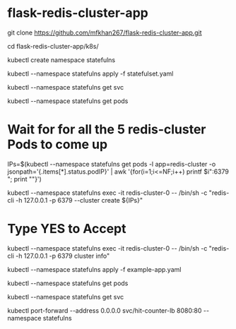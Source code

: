 # flask-redis-cluster-app

 git clone https://github.com/mfkhan267/flask-redis-cluster-app.git
 
 cd flask-redis-cluster-app/k8s/
 
kubectl create namespace statefulns
 
kubectl --namespace statefulns apply -f statefulset.yaml
 
kubectl --namespace statefulns get svc
 
kubectl --namespace statefulns get pods 

# Wait for for all the 5 redis-cluster Pods to come up
 
IPs=$(kubectl --namespace statefulns get pods -l app=redis-cluster -o jsonpath='{.items[*].status.podIP}' | awk '{for(i=1;i<=NF;i++) printf $i":6379 "; print ""}')
 
kubectl --namespace statefulns exec -it redis-cluster-0  -- /bin/sh -c "redis-cli -h 127.0.0.1 -p 6379 --cluster create ${IPs}"

# Type YES to Accept
 
kubectl --namespace statefulns exec -it redis-cluster-0  -- /bin/sh -c "redis-cli -h 127.0.0.1 -p 6379 cluster info"
 
kubectl --namespace statefulns apply -f example-app.yaml
 
kubectl --namespace statefulns get pods

kubectl --namespace statefulns get svc
 
kubectl port-forward --address 0.0.0.0 svc/hit-counter-lb 8080:80 --namespace statefulns

